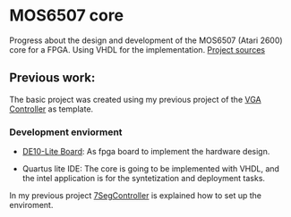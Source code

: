 # MOS6507 core
<link rel="stylesheet" type="text/css" href="/css/style.css">

Progress about the design and development of the MOS6507 (Atari 2600) core for a FPGA. Using VHDL for the implementation. [Project sources](https://github.com/DiscreteVic/MOS6507-HDL-core)

## Previous work:

The basic project was created using my previous project of the [VGA Controller](https://github.com/DiscreteVic/VGAController) as template. 

### Development enviorment

- [DE10-Lite Board](https://www.terasic.com.tw/cgi-bin/page/archive.pl?Language=English&No=1021): As fpga board to implement the hardware design.

- Quartus lite IDE: The core is going to be implemented with VHDL, and the intel application is for the syntetization and deployment tasks. 

In my previous project [7SegController](https://github.com/DiscreteVic/7SegController) is explained how to set up the enviroment.


